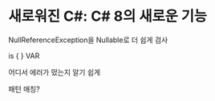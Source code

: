 # 새로워진 C#: C# 8의 새로운 기능

NullReferenceException을 Nullable로 더 쉽게 검사

is { } VAR

어디서 에러가 떴는지 알기 쉽게

패턴 매칭?
